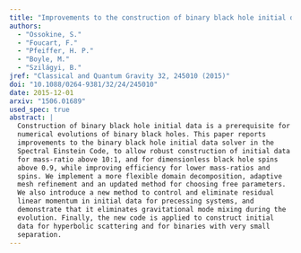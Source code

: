 ```yaml
---
title: "Improvements to the construction of binary black hole initial data"
authors:
  - "Ossokine, S."
  - "Foucart, F."
  - "Pfeiffer, H. P."
  - "Boyle, M."
  - "Szilágyi, B."
jref: "Classical and Quantum Gravity 32, 245010 (2015)"
doi: "10.1088/0264-9381/32/24/245010"
date: 2015-12-01
arxiv: "1506.01689"
used_spec: true
abstract: |
  Construction of binary black hole initial data is a prerequisite for
  numerical evolutions of binary black holes. This paper reports
  improvements to the binary black hole initial data solver in the
  Spectral Einstein Code, to allow robust construction of initial data
  for mass-ratio above 10:1, and for dimensionless black hole spins
  above 0.9, while improving efficiency for lower mass-ratios and
  spins. We implement a more flexible domain decomposition, adaptive
  mesh refinement and an updated method for choosing free parameters.
  We also introduce a new method to control and eliminate residual
  linear momentum in initial data for precessing systems, and
  demonstrate that it eliminates gravitational mode mixing during the
  evolution. Finally, the new code is applied to construct initial
  data for hyperbolic scattering and for binaries with very small
  separation.
---
```

